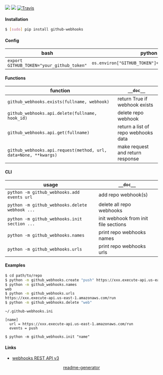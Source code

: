 <!--
https://pypi.org/project/readme-generator/
-->

[![](https://img.shields.io/pypi/pyversions/github-webhooks.svg?longCache=True)](https://pypi.org/project/github-webhooks/)
[![](https://img.shields.io/pypi/v/github-webhooks.svg?maxAge=3600)](https://pypi.org/project/github-webhooks/)
[![Travis](https://api.travis-ci.org/looking-for-a-job/github-webhooks.py.svg?branch=master)](https://travis-ci.org/looking-for-a-job/github-webhooks.py/)

#### Installation
```bash
$ [sudo] pip install github-webhooks
```

#### Config
bash|python
-|-
`export GITHUB_TOKEN="your_github_token"`|`os.environ["GITHUB_TOKEN"]="your_github_token"`

#### Functions
function|`__doc__`
-|-
`github_webhooks.exists(fullname, webhook)` |return True if webhook exists
`github_webhooks.api.delete(fullname, hook_id)` |delete repo webhook
`github_webhooks.api.get(fullname)` |return a list of repo webhooks data
`github_webhooks.api.request(method, url, data=None, **kwargs)` |make request and return response

#### CLI
usage|`__doc__`
-|-
`python -m github_webhooks.add events url` |add repo webhook(s)
`python -m github_webhooks.delete webhook ...` |delete all repo webhooks
`python -m github_webhooks.init section ...` |init webhook from init file sections
`python -m github_webhooks.names` |print repo webhooks names
`python -m github_webhooks.urls` |print repo webhooks urls

#### Examples
```bash
$ cd path/to/repo
$ python -m github_webhooks.create "push" https://xxx.execute-api.us-east-1.amazonaws.com/run
$ python -m github_webhooks.names
web
$ python -m github_webhooks.urls
https://xxx.execute-api.us-east-1.amazonaws.com/run
$ python -m github_webhooks.delete "web"
```

`~/.github-webhooks.ini`
```
[name]
  url = https://xxx.execute-api.us-east-1.amazonaws.com/run
  events = push
```

```
$ python -m github_webhooks.init "name"
```

#### Links
+   [webhooks REST API v3](https://developer.github.com/v3/repos/hooks/)

<p align="center">
    <a href="https://pypi.org/project/readme-generator/">readme-generator</a>
</p>